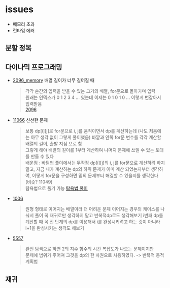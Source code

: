 # issues
- 메모리 초과
- 런타임 에러

## 분할 정복
## 다이나믹 프로그래밍
  - [2096_memory](https://github.com/rbdus0715/algorithm/blob/main/boj/dynamic_programming/2096_memory.cpp) 배열 길이가 너무 길어질 때<br/>
    > 각각 순간의 입력을 받을 수 있는 크기의 배열, for문으로 돌아가며 입력<br/>
    > 원래는 인덱스가 0 1 2 3 4 ... 였는데 이제는 0 1 0 1 0 ... 이렇게 번갈아서 입력받음<br/>
    > [2096](https://github.com/rbdus0715/algorithm/blob/main/boj/dynamic_programming/2096.cpp)
  - [11066](https://github.com/rbdus0715/algorithm/tree/main/boj/dynamic_programming) 신선한 문제<br/>
    > 보통 dp[i][j]로 for문으로 i, j를 움직이면서 dp를 계산하는데 (나도 처음에는 아무 생각 없이 그렇게 풀이했음) 바깥과 안쪽 for문 변수를 각각 계산할 배열의 길이, 출발 지점 으로 함<br/>
    > 그렇게 해야 배열의 길이를 1부터 계산하여 나머지 문제에 쓰일 수 있는 토대를 만들 수 있다<br/>
    > 배운점 : 바텀업 풀이에서는 무작정 dp[i][j]의 i, j를 for문으로 계산하려 하지 말고, 지금 내가 계산하는 dp의 하위 문제가 이미 계산 되었는지부터 생각하여, 어떻게 for문을 구성하면 밑의 문제부터 해결할 수 있을지를 생각한다 (비슷? 11049)<br>
    > 탐욕법으로 풀기 가능 [탐욕법 풀이](https://github.com/rbdus0715/algorithm/blob/main/study/044_stringMerge.cpp)
  - [1006](https://github.com/rbdus0715/algorithm/blob/main/boj/dynamic_programming/1006*.cpp)
    > 원형 형태로 이어지는 배열이라 더 어려운 문제
    > 이어지는 경우의 케이스를 나눠서 풀이
    > 꼭 재귀로만 생각하지 말고 반복적dp로도 생각해보기
    > i번째 dp를 계산할 때 꼭 전 단계의 dp를 이용해서 i를 완성시키려고 하는 것이 아니라 i+1을 완성시키는 생각도 해보기
  - [5557]([https://github.com/rbdus0715/algorithm/blob/main/boj/dynamic_programming/1006*.cpp](https://github.com/rbdus0715/algorithm/blob/main/boj/dynamic_programming/5557.cpp))
    > 완전 탐색으로 하면 2의 지수 함수의 시간 복잡도가 나오는 문제이지만<br>
    > 문제에 범위가 주어져 그것을 dp의 한 차원으로 사용하였다. -> 반복적 동적 계획법
## 재귀
